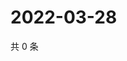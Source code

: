 # 2022-03-28

共 0 条

<!-- BEGIN WEIBO -->
<!-- 最后更新时间 Mon Mar 28 2022 01:14:30 GMT+0800 (China Standard Time) -->

<!-- END WEIBO -->
